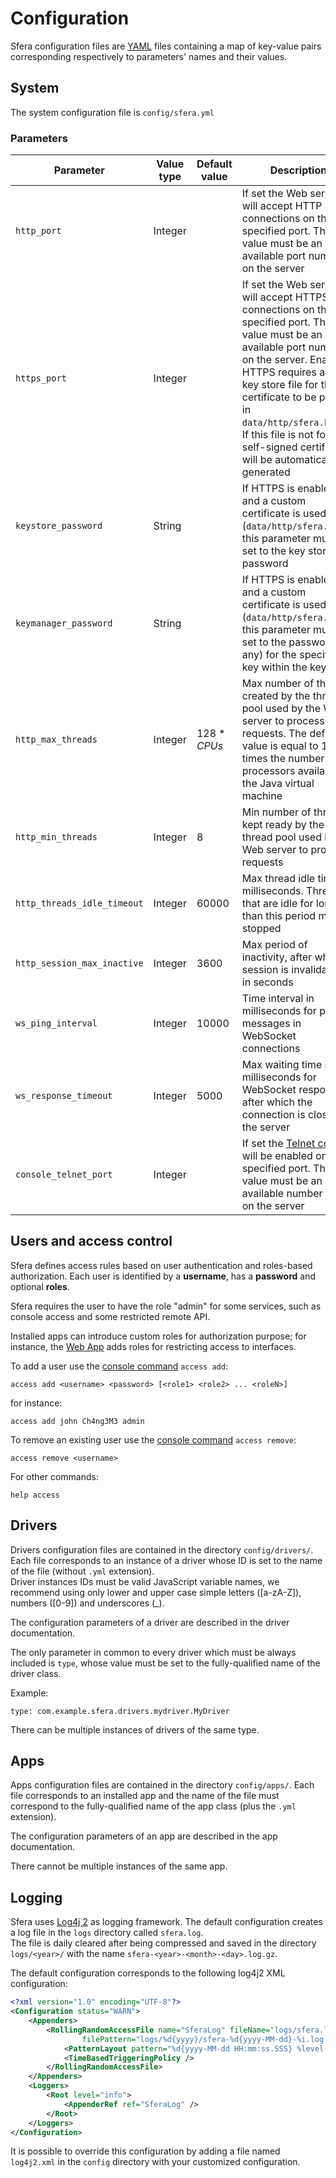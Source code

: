 # Configuration

Sfera configuration files are [YAML](http://yaml.org/) files containing a map of key-value pairs corresponding respectively to parameters' names and their values.

## System
The system configuration file is `config/sfera.yml`

### Parameters

| Parameter | Value type | Default value | Description |
| --------- | ---------- | ------------- | ----------- |
| `http_port` | Integer |  | If set the Web server will accept HTTP connections on the specified port. The value must be an available port number on the server |
| `https_port` | Integer |  | If set the Web server will accept HTTPS connections on the specified port. The value must be an available port number on the server. Enabling HTTPS requires a SSL key store file for the certificate to be placed in `data/http/sfera.keys`. If this file is not found, a self-signed certificate will be automatically generated |
| `keystore_password` | String | | If HTTPS is enabled and a custom certificate is used (`data/http/sfera.keys`), this parameter must be set to the key store password |
| `keymanager_password` | String | | If HTTPS is enabled and a custom certificate is used (`data/http/sfera.keys`), this parameter must be set to the password (if any) for the specific key within the key store |
| `http_max_threads` | Integer | 128 * _CPUs_ | Max number of threads created by the thread pool used by the Web server to process requests. The default value is equal to 128 times the number of processors available to the Java virtual machine |
| `http_min_threads` | Integer | 8 | Min number of threads kept ready by the thread pool used by the Web server to process requests |
| `http_threads_idle_timeout` | Integer | 60000 | Max thread idle time in milliseconds. Threads that are idle for longer than this period may be stopped |
| `http_session_max_inactive` | Integer | 3600 | Max period of inactivity, after which a session is invalidated, in seconds |
| `ws_ping_interval` | Integer | 10000 | Time interval in milliseconds for ping messages in WebSocket connections |
| `ws_response_timeout` | Integer | 5000 | Max waiting time in milliseconds for WebSocket responses after which the connection is closed by the server |
| `console_telnet_port` | Integer |  | If set the [Telnet console](console.html) will be enabled on the specified port. The value must be an available number port on the server |

## Users and access control
Sfera defines access rules based on user authentication and roles-based authorization. Each user is identified by a **username**, has a **password** and optional **roles**.

Sfera requires the user to have the role "admin" for some services, such as console access and some restricted remote API.

Installed apps can introduce custom roles for authorization purpose; for instance, the [Web App](../apps/cc.sferalabs.sfera.apps.webapp/latest) adds roles for restricting access to interfaces.

To add a user use the [console command](console.html) `access add`:

    access add <username> <password> [<role1> <role2> ... <roleN>]

for instance:

    access add john Ch4ng3M3 admin

To remove an existing user use the [console command](console.html) `access remove`:

    access remove <username>
    
For other commands:

    help access

## Drivers

Drivers configuration files are contained in the directory `config/drivers/`. Each file corresponds to an instance of a driver whose ID is set to the name of the file (without `.yml` extension).   
Driver instances IDs must be valid JavaScript variable names, we recommend using only lower and upper case simple letters ([a-zA-Z]), numbers ([0-9]) and underscores (_).

The configuration parameters of a driver are described in the driver documentation.

The only parameter in common to every driver which must be always included is `type`, whose value must be set to the fully-qualified name of the driver class.

Example:

    type: com.example.sfera.drivers.mydriver.MyDriver

There can be multiple instances of drivers of the same type.

## Apps

Apps configuration files are contained in the directory `config/apps/`. Each file corresponds to an installed app and the name of the file must correspond to the fully-qualified name of the app class (plus the `.yml` extension).

The configuration parameters of an app are described in the app documentation.

There cannot be multiple instances of the same app.

## Logging
Sfera uses [Log4j 2](http://logging.apache.org/log4j/2.x/) as logging framework. The default configuration creates a log file in the `logs` directory called `sfera.log`.   
The file is daily cleared after being compressed and saved in the directory `logs/<year>/` with the name `sfera-<year>-<month>-<day>.log.gz`.

The default configuration corresponds to the following log4j2 XML configuration:

```XML
<?xml version="1.0" encoding="UTF-8"?>
<Configuration status="WARN">
    <Appenders>
        <RollingRandomAccessFile name="SferaLog" fileName="logs/sfera.log" 
                filePattern="logs/%d{yyyy}/sfera-%d{yyyy-MM-dd}-%i.log.gz">
            <PatternLayout pattern="%d{yyyy-MM-dd HH:mm:ss.SSS} %level %thread %logger: %msg%n" />
            <TimeBasedTriggeringPolicy />
        </RollingRandomAccessFile>
    </Appenders>
    <Loggers>
        <Root level="info">
            <AppenderRef ref="SferaLog" />
        </Root>
    </Loggers>
</Configuration>
```

It is possible to override this configuration by adding a file named `log4j2.xml` in the `config` directory with your customized configuration.